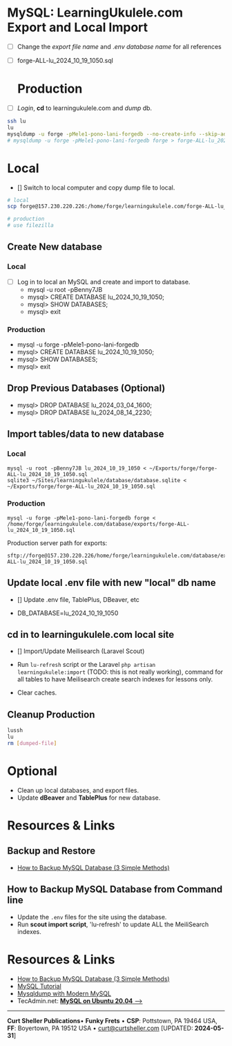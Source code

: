 # MySQL: LearningUkulele.com Export and Local Import

- [ ] Change the *export file name* and .*env database name* for all references

- [ ] forge-ALL-lu_2024_10_19_1050.sql

  # Production

- [ ] *Login*, **cd** to learningukulele.com and *dump* db.

```sh
ssh lu
lu
mysqldump -u forge -pMele1-pono-lani-forgedb --no-create-info --skip-add-drop-table --no-tablespaces forge > forge-ALL-lu_2024_10_19_1050.sql
# mysqldump -u forge -pMele1-pono-lani-forgedb forge > forge-ALL-lu_2024_10_19_1050.sql
```

# Local

- [] Switch to local computer and copy dump file to local.

```sh
# local
scp forge@157.230.220.226:/home/forge/learningukulele.com/forge-ALL-lu_2024_10_19_1050.sql ~/Exports/forge

# production
# use filezilla
```

## Create New database

### Local

- [ ] Log in to local an MySQL and create and import to database.
  - mysql -u root -pBenny7JB
  - mysql> CREATE DATABASE lu_2024_10_19_1050;
  - mysql> SHOW DATABASES;
  - mysql> exit

### Production

- mysql -u forge -pMele1-pono-lani-forgedb
- mysql> CREATE DATABASE lu_2024_10_19_1050;
- mysql> SHOW DATABASES;
- mysql> exit

## Drop Previous Databases (Optional)

- mysql> DROP DATABASE lu_2024_03_04_1600;
- mysql> DROP DATABASE lu_2024_08_14_2230;

## Import tables/data to new database

### Local

```
mysql -u root -pBenny7JB lu_2024_10_19_1050 < ~/Exports/forge/forge-ALL-lu_2024_10_19_1050.sql
sqlite3 ~/Sites/learningukulele/database/database.sqlite < ~/Exports/forge/forge-ALL-lu_2024_10_19_1050.sql
```

### Production

```
mysql -u forge -pMele1-pono-lani-forgedb forge < /home/forge/learningukulele.com/database/exports/forge-ALL-lu_2024_10_19_1050.sql
```

Production server path for exports:

```shell
sftp://forge@157.230.220.226/home/forge/learningukulele.com/database/exports/forge-ALL-lu_2024_10_19_1050.sql
```

## Update local .env file with new "local" db name

- [] Update .env file, TablePlus, DBeaver, etc

- DB_DATABASE=lu_2024_10_19_1050

## cd in to learningukulele.com local site

- [] Import/Update Meilisearch (Laravel Scout)

- Run `lu-refresh` script or the  Laravel `php artisan learningukulele:import` (TODO: this is not really working), command for all tables to have Meilisearch create search indexes for lessons only.

- Clear caches.

## Cleanup Production

```bash
lussh
lu
rm [dumped-file]
```

# Optional

- Clean up local databases, and export files.
- Update **dBeaver** and **TablePlus** for new database.

# Resources & Links

## Backup and Restore

- [How to Backup MySQL Database (3 Simple Methods)](https://serverguy.com/servers/how-to-backup-mysql-database/)

## How to Backup MySQL Database from Command line

- Update the `.env` files for the site using the database.
- Run <strong>scout import script</strong>, 'lu-refresh' to update ALL the MeiliSearch indexes.

# Resources & Links

- [How to Backup MySQL Database (3 Simple Methods)](https://serverguy.com/servers/how-to-backup-mysql-database/)
- [MySQL Tutorial](https://www.mysqltutorial.org/mysql-show-databases/)
- [Mysqldump with Modern MySQL](https://serversforhackers.com/c/mysqldump-with-modern-mysql)
- TecAdmin.net: [**MySQL on Ubuntu 20.04** -->](https://tecadmin.net/install-mysql-ubuntu-20-04/)

----

**Curt Sheller Publications**&bull; **Funky Frets** • **CSP**: Pottstown, PA 19464 USA, **FF**: Boyertown, PA 19512 USA • [curt@curtsheller.com](mailto:curt@curtsheller.com) [UPDATED: **2024-05-31**]
